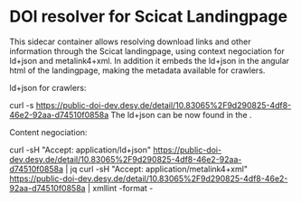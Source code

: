 # DOI resolver for Scicat Landingpage

This sidecar container allows resolving download links and other information through the Scicat landingpage, using context negociation for ld+json and metalink4+xml. In addition it embeds the ld+json in the angular html of the landingpage, making the metadata available for crawlers.

ld+json for crawlers:

curl -s https://public-doi-dev.desy.de/detail/10.83065%2F9d290825-4df8-46e2-92aa-d74510f0858a
The ld+json can be now found in the <head><script type='application/ld+json'>    </head></script>.

Content negociation: 

curl -sH "Accept: application/ld+json" https://public-doi-dev.desy.de/detail/10.83065%2F9d290825-4df8-46e2-92aa-d74510f0858a | jq
curl -sH "Accept: application/metalink4+xml" https://public-doi-dev.desy.de/detail/10.83065%2F9d290825-4df8-46e2-92aa-d74510f0858a | xmllint -format -

